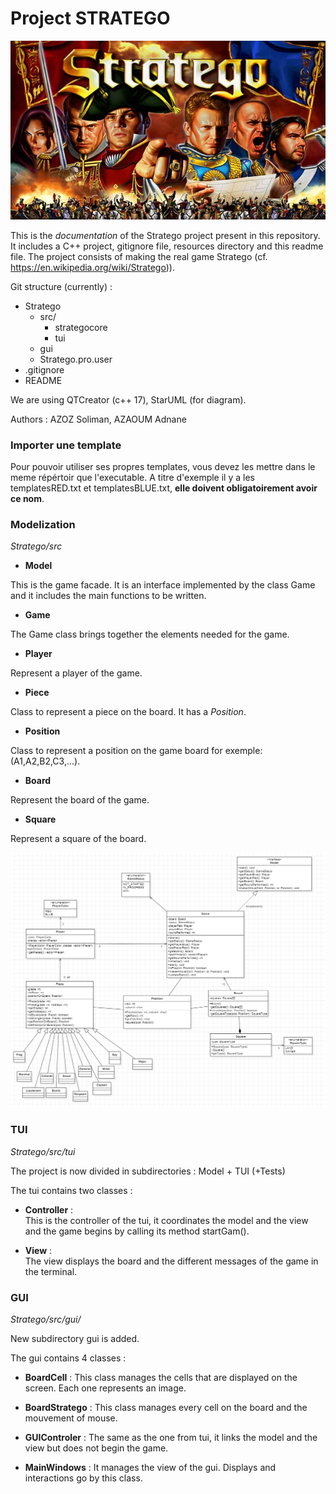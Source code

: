 # Project STRATEGO

![alt diagram](Stratego/resources/strategogame.png "strategogame")

This is the *documentation* of the Stratego project present in this repository. It includes a C++ project, gitignore file, resources directory and this readme file. 
The project consists of making the real game Stratego (cf. https://en.wikipedia.org/wiki/Stratego)). 

Git structure (currently) :
* Stratego
    * src/
        * strategocore
        * tui
	* gui
    * Stratego.pro.user
* .gitignore
* README

We are using QTCreator (c++ 17), StarUML (for diagram).

Authors : AZOZ Soliman, AZAOUM Adnane

### Importer une template 

Pour pouvoir utiliser ses propres templates, vous devez les mettre dans le meme répértoir que l'executable. A titre d'exemple il y a les templatesRED.txt et templatesBLUE.txt, **elle doivent obligatoirement avoir ce nom**.

### Modelization

*Stratego/src*

- **Model**

This is the game facade. It is an interface implemented by the class Game and it includes the main functions to be written.

- **Game**

The Game class brings together the elements needed for the game.

- **Player**

Represent a player of the game.

- **Piece**

Class to  represent a piece  on the board. It has a *Position*.

- **Position**

Class to represent a position on the game board for exemple: (A1,A2,B2,C3,...).

- **Board**

Represent the board of the game.

- **Square**

Represent a square of the board.

![alt diagram](Stratego/resources/Model.png "Model")

### TUI

*Stratego/src/tui*

The project is now divided in subdirectories : Model + TUI (+Tests)

The tui contains two classes : 

- **Controller** :   
This is the controller of the tui, it coordinates the model and the view and the game begins by calling its method startGam().

- **View** :   
The view displays the board and the different messages of the game in the terminal.


### GUI

*Stratego/src/gui/*


New subdirectory gui is added.  

The gui contains 4 classes :

- **BoardCell** :
This class manages the cells that are displayed on the screen. Each one represents an image.

- **BoardStratego** :
This class manages every cell on the board and the mouvement of mouse.

- **GUIControler** :
The same as the one from tui, it links the model and the view but does not begin the game.

- **MainWindows** :
It manages the view of the gui. Displays and interactions go by this class.


